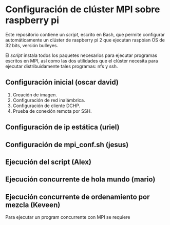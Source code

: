 # Configuración de clúster MPI sobre raspberry pi

Este repositorio contiene un *script*, escrito en Bash, que permite configurar automáticamente un clúster de raspberry pi 2 que ejecutan raspbian OS de 32 bits, versión bulleyes. 

El *script* instala todos los paquetes necesarios para ejecutar programas escritos en MPI, así como las dos utilidades que el clúster necesita para ejecutar distribuidamente tales programas: nfs y ssh.

## Configuración inicial (oscar david)

1. Creación de imagen.
2. Configuración de red inalámbrica.
3. Configuración de cliente DCHP.
4. Prueba de conexión remota por SSH.

## Configuración de ip estática (uriel)

## Configuración de mpi_conf.sh (jesus)

## Ejecución del script (Alex)


## Ejecución concurrente de hola mundo (mario)


## Ejecución concurrente de ordenamiento por mezcla (Keveen)
Para ejecutar un program concurrente con MPI se requiere
